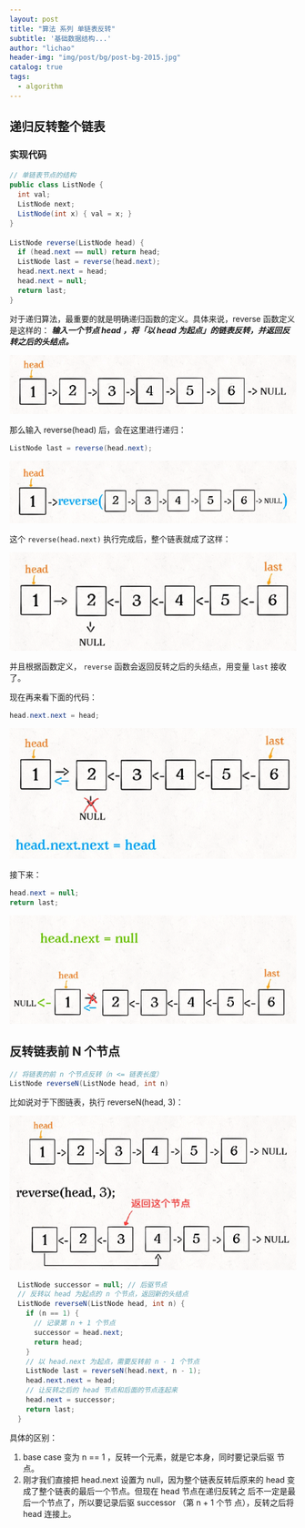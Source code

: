 ```yaml
---
layout: post
title: "算法 系列 单链表反转"
subtitle: '基础数据结构...'
author: "lichao"
header-img: "img/post/bg/post-bg-2015.jpg"
catalog: true
tags:
  - algorithm
---
```



## 递归反转整个链表

### 实现代码

```java
// 单链表节点的结构
public class ListNode {
  int val;
  ListNode next;
  ListNode(int x) { val = x; }
}

ListNode reverse(ListNode head) {
  if (head.next == null) return head;
  ListNode last = reverse(head.next);
  head.next.next = head;
  head.next = null;
  return last;
}
```

对于递归算法，最重要的就是明确递归函数的定义。具体来说，reverse 函数定义是这样的：
***输⼊⼀个节点 head ，将「以 head 为起点」的链表反转，并返回反转之后的头结点。***

![algorithm](/img/algorithm/11.png)

那么输⼊ reverse(head) 后，会在这⾥进⾏递归：

```java
ListNode last = reverse(head.next);
```

![algorithm](/img/algorithm/12.png)

这个 ```reverse(head.next)``` 执⾏完成后，整个链表就成了这样：

![algorithm](/img/algorithm/13.png)

并且根据函数定义， ```reverse``` 函数会返回反转之后的头结点，⽤变量 ```last``` 接收了。

现在再来看下⾯的代码：

```java
head.next.next = head;
```

![algorithm](/img/algorithm/14.png)

接下来：

```java
head.next = null;
return last;
```

![algorithm](/img/algorithm/15.png)

## 反转链表前 N 个节点

```java
// 将链表的前 n 个节点反转（n <= 链表⻓度）
ListNode reverseN(ListNode head, int n)
```

⽐如说对于下图链表，执⾏ reverseN(head, 3)：

![algorithm](/img/algorithm/16.png)

```java
  ListNode successor = null; // 后驱节点
  // 反转以 head 为起点的 n 个节点，返回新的头结点
  ListNode reverseN(ListNode head, int n) {
    if (n == 1) {
      // 记录第 n + 1 个节点
      successor = head.next;
      return head;
    }
    // 以 head.next 为起点，需要反转前 n - 1 个节点
    ListNode last = reverseN(head.next, n - 1);
    head.next.next = head;
    // 让反转之后的 head 节点和后⾯的节点连起来
    head.next = successor;
    return last;
  }
```

具体的区别：

1. base case 变为 n == 1 ，反转⼀个元素，就是它本⾝，同时要记录后驱
节点。
2. 刚才我们直接把 head.next 设置为 null，因为整个链表反转后原来的
head 变成了整个链表的最后⼀个节点。但现在 head 节点在递归反转之
后不⼀定是最后⼀个节点了，所以要记录后驱 successor （第 n + 1 个节
点），反转之后将 head 连接上。
